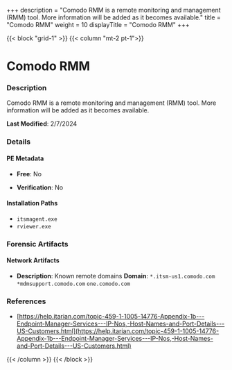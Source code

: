 +++
description = "Comodo RMM is a remote monitoring and management (RMM) tool. More information will be added as it becomes available."
title = "Comodo RMM"
weight = 10
displayTitle = "Comodo RMM"
+++


{{< block "grid-1" >}}
{{< column "mt-2 pt-1">}}

# Comodo RMM


### Description

Comodo RMM is a remote monitoring and management (RMM) tool. More information will be added as it becomes available.



**Last Modified**: 2/7/2024

### Details


#### PE Metadata


- **Free**: No

- **Verification**: No




#### Installation Paths
- `itsmagent.exe`
- `rviewer.exe`

### Forensic Artifacts




#### Network Artifacts

- **Description**: Known remote domains
  **Domain**: `*.itsm-us1.comodo.com` `*mdmsupport.comodo.com` `one.comodo.com`





### References
- [https://help.itarian.com/topic-459-1-1005-14776-Appendix-1b---Endpoint-Manager-Services---IP-Nos,-Host-Names-and-Port-Details---US-Customers.html](https://help.itarian.com/topic-459-1-1005-14776-Appendix-1b---Endpoint-Manager-Services---IP-Nos,-Host-Names-and-Port-Details---US-Customers.html)



{{< /column >}}
{{< /block >}}
